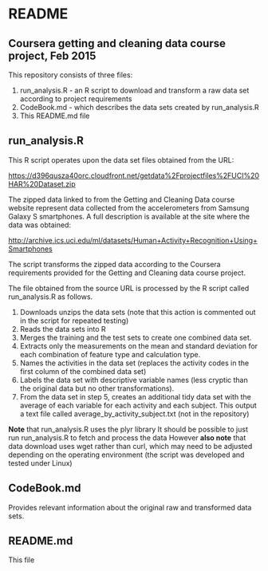 README
======

## Coursera getting and cleaning data course project, Feb 2015

This repository consists of three files:

1. run_analysis.R - an R script to download and transform a raw data set according to project requirements
2. CodeBook.md - which describes the data sets created by run_analysis.R
3. This README.md file

## run_analysis.R

This R script operates upon the data set files obtained from the URL:

https://d396qusza40orc.cloudfront.net/getdata%2Fprojectfiles%2FUCI%20HAR%20Dataset.zip

The zipped data linked to from the Getting and Cleaning Data course website represent data collected from the accelerometers from Samsung Galaxy S smartphones. A full description is available at the site where the data was obtained:

http://archive.ics.uci.edu/ml/datasets/Human+Activity+Recognition+Using+Smartphones

The script transforms the zipped data according to the Coursera requirements provided for the Getting and Cleaning data course project.

The file obtained from the source URL is processed by the R script called run_analysis.R as follows.
 
1.  Downloads unzips the data sets (note that this action is commented out in the script for repeated testing)
2.  Reads the data sets into R
3.  Merges the training and the test sets to create one combined data set.
4.  Extracts only the measurements on the mean and standard deviation for each combination of feature type and calculation type. 
5.  Names the activities in the data set (replaces the activity codes in the first column of the combined data set)
6.  Labels the data set with descriptive variable names (less cryptic than the original data but no other transformations). 
7.  From the data set in step 5, creates an additional tidy data set with the average of each variable for each activity and each subject.  This output a text file called average_by_activity_subject.txt (not in the repository)

**Note** that run_analysis.R uses the plyr library
It should be possible to just run run_analysis.R to fetch and process the data
However **also note** that data download uses wget rather than curl, which may need to be adjusted depending on the operating environment  (the script was developed and tested under Linux)

## CodeBook.md

Provides relevant information about the original raw and transformed data sets.


## README.md

This file




